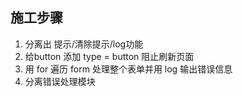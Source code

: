 ## 施工步骤

1. 分离出 提示/清除提示/log功能
2. 给button 添加 type = button 阻止刷新页面
3. 用 for 遍历 form 处理整个表单并用 log 输出错误信息
4. 分离错误处理模块